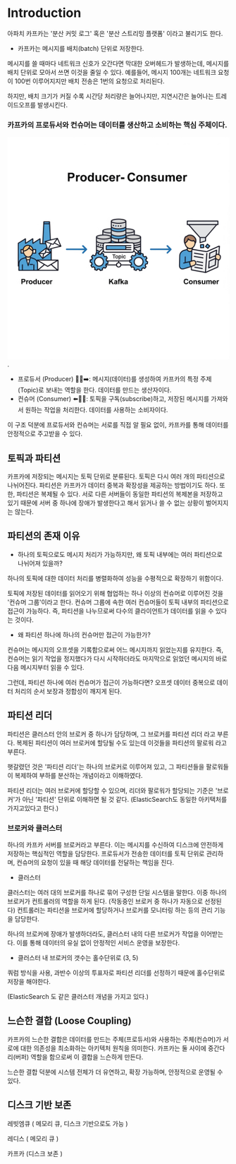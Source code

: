 # Introduction

아파치 카프카는 '분산 커밋 로그' 혹은 '분산 스트리밍 플랫폼' 이라고 불리기도 한다.&#x20;



* 카프카는 메시지를 배치(batch) 단위로 저장한다.

메시지를 쓸 때마다 네트워크 신호가 오간다면 막대한 오버헤드가 발생하는데, 메시지를 배치 단위로 모아서 쓰면 이것을 줄일 수 있다. 예를들어, 메시지 100개는 네트워크 요청이 100번 이루어지지만 배치 전송은 1번의 요청으로 처리된다.

&#x20;하지만, 배치 크기가 커질 수록 시간당 처리량은 늘어나지만, 지연시간은 늘어나는 트레이드오프를 발생시킨다.



### 카프카의 프로듀서와 컨슈머는 데이터를 생산하고 소비하는 핵심 주체이다.

![](../../.gitbook/assets/Gemini_Generated_Image_vixgp2vixgp2vixg.jpg).



* 프로듀서 (Producer) 🧑‍💻➡️: 메시지(데이터)를 생성하여 카프카의 특정 주제(Topic)로 보내는 역할을 한다. 데이터를 만드는 생산자이다.
* 컨슈머 (Consumer) ⬅️🧑‍🔧: 토픽을 구독(subscribe)하고, 저장된 메시지를 가져와서 원하는 작업을 처리한다. 데이터를 사용하는 소비자이다.

이 구조 덕분에 프로듀서와 컨슈머는 서로를 직접 알 필요 없이, 카프카를 통해 데이터를 안정적으로 주고받을 수 있다.





## 토픽과 파티션

카프카에 저장되는 메시지는 토픽 단위로 분류된다. 토픽은 다시 여러 개의 파티션으로 나뉘어진다. 파티션은 카프카가 데이터 중복과 확장성을 제공하는 방법이기도 하다. 또한, 파티션은 복제될 수 있다. 서로 다른 서버들이 동일한 파티션의 복제본을 저장하고 있기 때문에 서버 중 하나에 장애가 발생한다고 해서 읽거나 쓸 수 없는 상황이 벌어지지는 않는다.





## 파티션의 존재 이유

* 하나의 토픽으로도 메시지 처리가 가능하지만, 왜 토픽 내부에는 여러 파티션으로 나뉘어져 있을까?&#x20;

하나의 토픽에 대한 데이터 처리를 병렬화하여 성능을 수평적으로 확장하기 위함이다.

토픽에 저장된 데이터를 읽어오기 위해 협업하는 하나 이상의 컨슈머로 이루어진 것을 '컨슈머 그룹'이라고 한다. 컨슈머 그룹에 속한 여러 컨슈머들이 토픽 내부의 파티션으로 접근이 가능하다. 즉, 파티션을 나누므로써 다수의 클라이언트가 데이터를 읽을 수 있다는 것이다.



* 왜 파티션 하나에 하나의 컨슈머만 접근이 가능한가?

&#x20;컨슈머는 메시지의 오프셋을 기록함으로써 어느 메시지까지 읽었는지를 유지한다. 즉, 컨슈머는 읽기 작업을 정지했다가 다시 시작하더라도 마지막으로 읽었던 메시지의 바로 다음 메시지부터 읽을 수 있다.

&#x20;그런데, 파티션 하나에 여러 컨슈머가 접근이 가능하다면? 오프셋 데이터 중복으로 데이터 처리의 순서 보장과 정합성이 깨지게 된다.







## 파티션 리더

&#x20;파티션은 클러스터 안의 브로커 중 하나가 담당하며, 그 브로커를 파티션 리더 라고 부른다. 복제된 파티션이 여러 브로커에 할당될 수도 있는데 이것들을 파티션의 팔로워 라고 부른다.

&#x20;햇갈렸던 것은 '파티션 리더'는 하나의 브로커로 이루어져 있고, 그 파티션들을 팔로워들이 복제하여 부하를 분산하는 개념이라고 이해하였다.

&#x20;파티션 리더는 여러 브로커에 할당할 수 있으며, 리더와 팔로워가 할당되는 기준은 '브로커'가 아닌 '파티션' 단위로 이해하면 될 것 같다. (ElasticSearch도 동일한 아키택처를 가지고있다고 한다.)





### 브로커와 클러스터

하나의 카프카 서버를 브로커라고 부른다. 이는 메시지를 수신하여 디스크에 안전하게 저장하는 핵심적인 역할을 담당한다. 프로듀서가 전송한 데이터를 토픽 단위로 관리하며, 컨슈머의 요청이 있을 때 해당 데이터를 전달하는 책임을 진다.

* 클러스터

클러스터는 여러 대의 브로커를 하나로 묶어 구성한 단일 시스템을 말한다. 이중 하나의 브로커가 컨트롤러의 역할을 하게 된다. (작동중인 브로커 중 하나가 자동으로 선정된다)  컨트롤러는 파티션을 브로커에 할당하거나 브로커를 모니터링 하는 등의 관리 기능을 담당한다.

하나의 브로커에 장애가 발생하더라도, 클러스터 내의 다른 브로커가 작업을 이어받는다. 이를 통해 데이터의 유실 없이 안정적인 서비스 운영을 보장한다.

* 클러스터 내 브로커의 갯수는 홀수단위로 (3, 5)

쿼럼 방식을 사용, 과반수 이상의 투표자로 파티션 리더를 선정하기 때문에 홀수단위로 저장을 해야한다.

(ElasticSearch 도 같은 클러스터 개념을 가지고 있다.)







## 느슨한 결합 (Loose Coupling)

카프카의 느슨한 결합은 데이터를 만드는 주체(프로듀서)와 사용하는 주체(컨슈머)가 서로에 대한 의존성을 최소화하는 아키텍처 원칙을 의미한다. 카프카는 둘 사이에 중간다리(버퍼) 역할을 함으로써 이 결합을 느슨하게 만든다.

느슨한 결합 덕분에 시스템 전체가 더 유연하고, 확장 가능하며, 안정적으로 운영될 수 있다.



## 디스크 기반 보존

레빗엠큐 ( 메모리 큐, 디스크 기반으로도 가능 )

레디스 ( 메모리 큐 )

카프카 (디스크 보존 )

